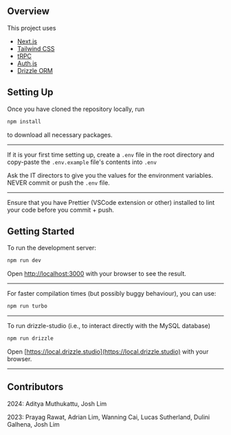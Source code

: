 ## Overview

This project uses

- [Next.js](https://nextjs.org/learn)
- [Tailwind CSS](https://tailwindcss.com/)
- [tRPC](https://trpc.io/)
- [Auth.js](https://authjs.dev/)
- [Drizzle ORM](https://orm.drizzle.team/)

## Setting Up

Once you have cloned the repository locally, run

```bash
npm install
```

to download all necessary packages.

---

If it is your first time setting up, create a `.env` file in the root directory
and copy-paste the `.env.example` file's contents into `.env`

Ask the IT directors to give you the values for the environment variables. NEVER commit or push the `.env` file.

---

Ensure that you have Prettier (VSCode extension or other) installed to lint your code before you commit + push.

## Getting Started

To run the development server:

```bash
npm run dev
```

Open [http://localhost:3000](http://localhost:3000) with your browser to see the result.

---

For faster compilation times (but possibly buggy behaviour), you can use:

```bash
npm run turbo
```

---

To run drizzle-studio (i.e., to interact directly with the MySQL database)

```bash
npm run drizzle
```

Open [https://local.drizzle.studio](https://local.drizzle.studio) with your browser.

---

## Contributors

2024: Aditya Muthukattu, Josh Lim

2023: Prayag Rawat, Adrian Lim, Wanning Cai, Lucas Sutherland, Dulini Galhena, Josh Lim
